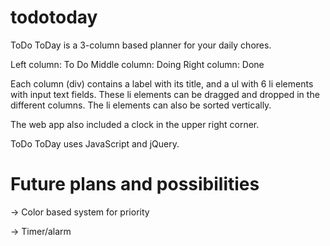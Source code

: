 # todotoday

ToDo ToDay is a 3-column based planner for your daily chores. 

Left column: To Do
Middle column: Doing
Right column: Done

Each column (div) contains a label with its title, and a ul with 6 li elements with input text fields. These li elements can be dragged and dropped in the different columns. The li elements can also be sorted vertically.

The web app also included a clock in the upper right corner.

ToDo ToDay uses JavaScript and jQuery.

# Future plans and possibilities

-> Color based system for priority

-> Timer/alarm
